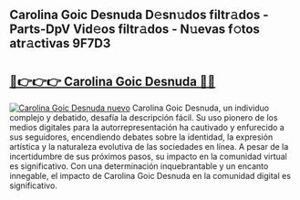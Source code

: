 ## Carolina Goic Desnuda D𝚎sn𝚞dos filtr𝚊dos - Parts-DpV Vid𝚎os filtr𝚊dos - N𝚞evas f𝚘tos atr𝚊ctivas 9F7D3

# <h2><a href="http://mb93xf.tromn.icu/?c=Carolina+Goic+Desnuda">🔗👉👉👉 Carolina Goic Desnuda 🔗🔗</a></h2>

[![Carolina Goic Desnuda nuevo](https://i.imgur.com/pEAQMta.gif)](http://mb93xf.tromn.icu/?c=Carolina+Goic+Desnuda)
Carolina Goic Desnuda, un individuo complejo y debatido, desafía la descripción fácil. Su uso pionero de los medios digitales para la autorrepresentación ha cautivado y enfurecido a sus seguidores, encendiendo debates sobre la identidad, la expresión artística y la naturaleza evolutiva de las sociedades en línea. A pesar de la incertidumbre de sus próximos pasos, su impacto en la comunidad virtual es significativo. Con una determinación inquebrantable y un encanto innegable, el impacto de Carolina Goic Desnuda en la comunidad digital es significativo.
